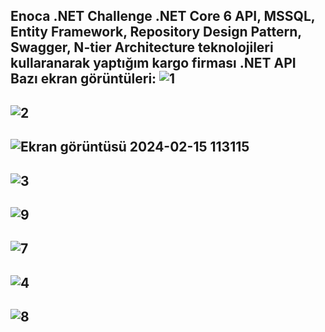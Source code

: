 Enoca .NET Challenge
.NET Core 6 API, MSSQL, Entity Framework, Repository Design Pattern, Swagger, N-tier Architecture teknolojileri kullaranarak yaptığım kargo firması .NET API    
Bazı ekran görüntüleri:
![1](https://github.com/MhmtEmrKlnc/enoca_challenge/assets/160057470/efc9da64-593d-4946-b136-7cc4d557281b)  
---
![2](https://github.com/MhmtEmrKlnc/enoca_challenge/assets/160057470/683b5bc8-eaf8-47f0-987f-d1fbdf85631b)  
---
![Ekran görüntüsü 2024-02-15 113115](https://github.com/MhmtEmrKlnc/enoca_challenge/assets/160057470/d1715688-03f1-4340-87fc-9b36cd9e57f1)  
---
![3](https://github.com/MhmtEmrKlnc/enoca_challenge/assets/160057470/2c65d39b-2346-4ba8-921b-9ca02c3a3bcc)  
---
![9](https://github.com/MhmtEmrKlnc/enoca_challenge/assets/160057470/cb15e9e3-52cf-40d6-b26c-1e7aef5fa7d2)  
---
![7 ](https://github.com/MhmtEmrKlnc/enoca_challenge/assets/160057470/71627d46-68bf-4b6d-bd7b-7f61145ec360)  
---
![4](https://github.com/MhmtEmrKlnc/enoca_challenge/assets/160057470/6689f9df-aa63-4003-a489-008f912fa2d0)  
---
![8](https://github.com/MhmtEmrKlnc/enoca_challenge/assets/160057470/255f5220-4e13-4f83-b9cd-05cf0634fc62)  
---


